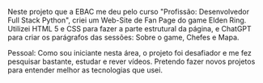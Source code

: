 Neste projeto que a EBAC me deu pelo curso "Profissão: Desenvolvedor Full Stack Python", criei um Web-Site de Fan Page do game Elden Ring.
Utilizei HTML 5 e CSS para fazer a parte estrutural da página, e ChatGPT para criar os parágrafos das sessões: Sobre o game, Chefes e Mapa.

Pessoal: Como sou iniciante nesta área, o projeto foi desafiador e me fez pesquisar bastante, estudar e rever vídeos. Pretendo fazer novos projetos para entender melhor as tecnologias que usei.
